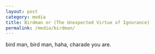 ```yaml
---
layout: post
category: media
title: Birdman or (The Unexpected Virtue of Ignorance)
permalink: /media/birdman/
---
```


bird man, bird man, haha, charade you are.
